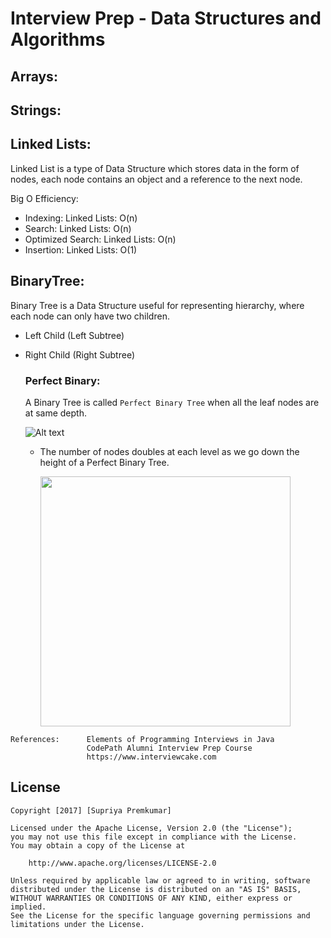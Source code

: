 # Interview Prep - Data Structures and Algorithms 

## Arrays:


## Strings:


## Linked Lists:
 Linked List is a type of Data Structure which stores data in the form of nodes,
 each node contains an object and a reference to the next node.
 
                
Big O Efficiency:

* Indexing: Linked Lists: O(n)
* Search: Linked Lists: O(n)
* Optimized Search: Linked Lists: O(n)
* Insertion: Linked Lists: O(1)


## BinaryTree:
Binary Tree is a Data Structure useful for representing hierarchy, where each node can only have two children.

* Left Child (Left Subtree)
* Right Child (Right Subtree)

    ### Perfect Binary:
    A Binary Tree is called `Perfect Binary Tree` when all the leaf nodes are at same depth.
    
    ![Alt text](https://github.com/supriya-premkumar/InterviewPrep/blob/master/Images/PerfectBinaryTree.png?raw=true "PerfectBinaryTree")
    
    * The number of nodes doubles at each level as we go down the height of a Perfect Binary Tree.
    
        <a href="url"><img src="https://github.com/supriya-premkumar/InterviewPrep/blob/master/Images/Property1.png" align="center" height="400" width="400" ></a>




``` 
References:      Elements of Programming Interviews in Java
                 CodePath Alumni Interview Prep Course
                 https://www.interviewcake.com
 ```


## License

    Copyright [2017] [Supriya Premkumar]

    Licensed under the Apache License, Version 2.0 (the "License");
    you may not use this file except in compliance with the License.
    You may obtain a copy of the License at

        http://www.apache.org/licenses/LICENSE-2.0

    Unless required by applicable law or agreed to in writing, software
    distributed under the License is distributed on an "AS IS" BASIS,
    WITHOUT WARRANTIES OR CONDITIONS OF ANY KIND, either express or implied.
    See the License for the specific language governing permissions and
    limitations under the License.
